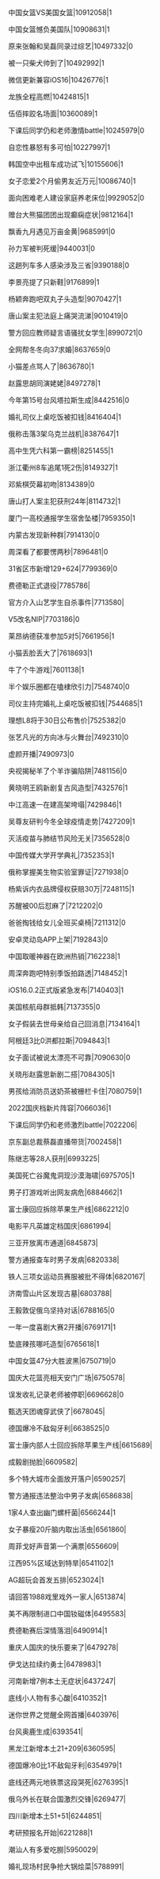 中国女篮VS美国女篮|10912058|1

中国女篮憾负美国队|10908631|1

原来张翰和吴磊同录过综艺|10497332|0

被一只柴犬帅到了|10492992|1

微信更新兼容iOS16|10426776|1

龙族全程高燃|10424815|1

伍佰摔跤名场面|10360089|1

下课后同学仍和老师激情battle|10245979|0

自恋性暴怒有多可怕|10227997|1

韩国空中出租车成功试飞|10155606|1

女子恋爱2个月偷男友近万元|10086740|1

面向困难老人建设家庭养老床位|9929052|0

赠台大熊猫团团出现癫痫症状|9812164|1

飘香九月遇见万亩金黄|9685991|0

孙力军被判死缓|9440031|0

这趟列车多人感染涉及三省|9390188|0

李景亮提了只新鞋|9176899|1

杨颖奔跑吧双丸子头造型|9070427|1

唐山案主犯法庭上痛哭流涕|9010419|0

警方回应教师疑言语骚扰女学生|8990721|0

全网帮冬冬向37求婚|8637659|0

小猫差点骂人了|8636780|1

赵露思胡同演姥姥|8497278|1

今年第15号台风塔拉斯生成|8442516|0

婚礼司仪上桌吃饭被扣钱|8416404|1

俄称击落3架乌克兰战机|8387647|1

高中生凭六科第一霸榜|8251455|1

浙江衢州8车追尾1死2伤|8149327|1

邓紫棋荧幕初吻|8134389|0

唐山打人案主犯获刑24年|8114732|1

厦门一高校通报学生宿舍坠楼|7959350|1

内蒙古发现新种群|7914130|0

周深看了都要愣两秒|7896481|0

31省区市新增129+624|7799369|0

费德勒正式退役|7785786|

官方介入山艺学生自杀事件|7713580|

V5改名NIP|7703186|0

莱昂纳德获准参加5对5|7661956|1

小猫丢脸丢大了|7618693|1

牛了个牛游戏|7601138|1

半个娱乐圈都在嗑棣欣引力|7548740|0

司仪主持完婚礼上桌吃饭被扣钱|7544685|1

理想L8将于30日公布售价|7525382|0

张艺凡光的方向冰与火舞台|7492310|0

虚颜开播|7490973|0

央视揭秘羊了个羊诈骗陷阱|7481156|0

黄晓明王鸥新剧复古风造型|7432576|1

中江高速一在建高架垮塌|7429846|1

吴尊友研判今冬全球疫情走势|7427209|1

灭活疫苗与肺结节风险无关|7356528|0

中国传媒大学开学典礼|7352353|1

俄称掌握美生物实验室罪证|7271938|0

杨紫诉内衣品牌侵权获赔30万|7248115|1

苏醒被00后怼麻了|7212202|0

爸爸掏钱给女儿全班买桌椅|7211312|0

安卓灵动岛APP上架|7192843|0

中国取暖神器在欧洲热销|7162238|1

周深奔跑吧特别季饭拍路透|7148452|1

iOS16.0.2正式版紧急发布|7140403|1

美国核航母群抵韩|7137355|0

女子假装去世母亲给自己回消息|7134164|1

阿根廷3比0洪都拉斯|7094843|1

女子面试被说太漂亮不可靠|7090630|0

关晓彤赵露思新剧二搭|7084305|1

男孩给消防员送奶茶被栅栏卡住|7080759|1

2022国庆档新片阵容|7066036|1

下课后同学仍和老师激烈battle|7022206|

京东副总裁蔡磊直播带货|7002458|1

陈继志等28人获刑|6993225|

美国死亡谷魔鬼洞现沙漠海啸|6975705|1

男子打游戏听出网友病危|6884662|1

富士康回应拆除苹果生产线|6862212|0

电影平凡英雄定档国庆|6861994|

三亚开放离市通道|6845873|

警方通报查车时男子发病|6820338|

铁人三项女运动员赛服被批不得体|6820167|

济南雪山片区发现古墓|6803788|

王毅敦促俄乌坚持对话|6788165|0

一年一度喜剧大赛2开播|6769171|1

垫底辣孩哪吒造型|6765618|1

中国女篮47分大胜波黑|6750719|0

国庆大花篮亮相天安门广场|6750578|

误发收礼记录老师被停职|6696628|0

甄选天团魂穿武侠了|6678045|

德国爆冷不敌匈牙利|6638525|0

富士康内部人士回应拆除苹果生产线|6615689|

成毅剧抛脸|6609582|

多个特大城市全面放开落户|6590257|

警方通报违法整治中男子发病|6586838|

1家4人查出幽门螺杆菌|6566244|1

女子暴瘦20斤脑内取出活虫|6561860|

周菲戈好声音第一个满票|6556609|

江西95%区域达到特旱|6541102|1

AG超玩会首发五排|6523024|1

请回答1988戏里戏外一家人|6513874|

美不再限制进口中国钕磁体|6495583|

费德勒赛后深情落泪|6490914|1

重庆人国庆的快乐要来了|6479278|

伊戈达拉续约勇士|6478983|1

河南新增7例本土无症状|6437247|

底线小人物有多心酸|6410352|1

迷你世界之觉醒全网首播|6403976|

台风奥鹿生成|6393541|

黑龙江新增本土21+209|6360595|

德国爆冷0比1不敌匈牙利|6354979|1

底线还两元地铁票这段哭死|6276395|1

俄乌外长在联合国激烈交锋|6269477|

四川新增本土51+51|6244851|

考研预报名开始|6221288|1

潮汕人有多爱吃朥|5950029|

婚礼现场村民争抢大锅烩菜|5788991|

